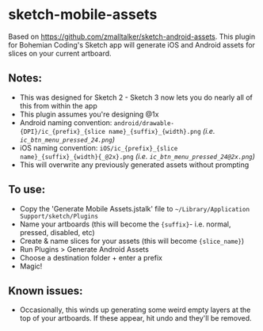 # sketch-mobile-assets

Based on https://github.com/zmalltalker/sketch-android-assets. This plugin for Bohemian Coding's Sketch app will generate iOS and Android assets for slices on your current artboard. 


## Notes:
  * This was designed for Sketch 2 - Sketch 3 now lets you do nearly all of this from within the app
  * This plugin assumes you're designing @1x 
  * Android naming convention: `android/drawable-{DPI}/ic_{prefix}_{slice name}_{suffix}_{width}.png` _(i.e. `ic_btn_menu_pressed_24.png`)_
  * iOS naming convention: `iOS/ic_{prefix}_{slice name}_{suffix}_{width}{_@2x}.png` _(i.e. `ic_btn_menu_pressed_24@2x.png`)_
  * This will overwrite any previously generated assets without prompting


## To use:
  * Copy the 'Generate Mobile Assets.jstalk' file to `~/Library/Application Support/sketch/Plugins` 
  * Name your artboards (this will become the `{suffix}`- i.e. normal, pressed, disabled, etc)
  * Create & name slices for your assets (this will become `{slice_name}`)
  * Run Plugins > Generate Android Assets
  * Choose a destination folder + enter a prefix 
  * Magic!


## Known issues:
  * Occasionally, this winds up generating some weird empty layers at the top of your artboards. If these appear, hit undo and they'll be removed.
